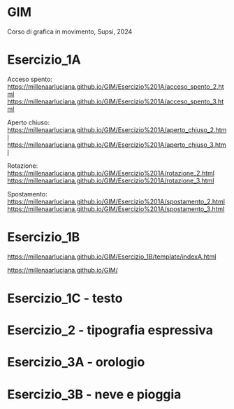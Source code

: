 # GIM
Corso di grafica in movimento, Supsi, 2024 

# Esercizio_1A

Acceso spento:
https://millenaarluciana.github.io/GIM/Esercizio%201A/acceso_spento_2.html
https://millenaarluciana.github.io/GIM/Esercizio%201A/acceso_spento_3.html

Aperto chiuso:
https://millenaarluciana.github.io/GIM/Esercizio%201A/aperto_chiuso_2.html
https://millenaarluciana.github.io/GIM/Esercizio%201A/aperto_chiuso_3.html

Rotazione:
https://millenaarluciana.github.io/GIM/Esercizio%201A/rotazione_2.html
https://millenaarluciana.github.io/GIM/Esercizio%201A/rotazione_3.html

Spostamento:
https://millenaarluciana.github.io/GIM/Esercizio%201A/spostamento_2.html
https://millenaarluciana.github.io/GIM/Esercizio%201A/spostamento_3.html


# Esercizio_1B

https://millenaarluciana.github.io/GIM/Esercizio_1B/template/indexA.html

https://millenaarluciana.github.io/GIM/

# Esercizio_1C - testo

# Esercizio_2 - tipografia espressiva
# Esercizio_3A - orologio
# Esercizio_3B - neve e pioggia

